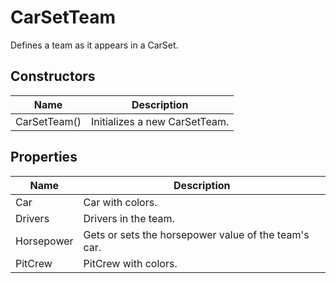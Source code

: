 # CarSetTeam

Defines a team as it appears in a CarSet.



## Constructors

| Name            | Description        |
|-----------------|--------------------|
| CarSetTeam() |  Initializes a new CarSetTeam. 


## Properties

| Name            | Description        |
|-----------------|--------------------|
| Car   |  Car with colors. 
| Drivers   |  Drivers in the team. 
| Horsepower   |  Gets or sets the horsepower value of the team's car. 
| PitCrew   |  PitCrew with colors. 


